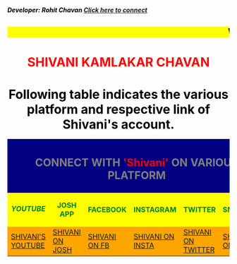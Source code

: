 
<html>

<head>
<meta charset="UTF-8"/>

<meta name="viewport" content="width=device-width, initial-scale=1.0" />

<title>
Shivani Chavan
</title>

</head>


<body>
<FONT COLOR="black"><H5>Developer: Rohit Chavan
<A HREF=" https://rohit-tech7.github.io/rohitinsocial/">Click here to connect</A>


<H2><MARQUEE BGCOLOR = "Yellow"> WELCOME ON OFFICIAL SITE OF SHIVANI CHAVAN'S SOCIAL MEDIA MANAGEMENT SITE. </MARQUEE></H2>
 <h1><CENTER><FONT COLOR = "RED">SHIVANI KAMLAKAR CHAVAN 


<H4><FONT COLOR = "black">Following table indicates the various platform and respective link of Shivani's account.

<Table>
<TR>
<TH COLSPAN=7 BGCOLOR = "navy"> <H2> <FONT COLOR="GREY">CONNECT WITH <FONT COLOR="RED">'Shivani'</FONT> ON VARIOUS PLATFORM</FONT></H2></th>
</TR>

<TR BGCOLOR = "YELLOW"> 
<TH BGCOLOR = "YELLOW"> <FONT COLOR="GREEN"><h5>YOUTUBE</h5></FONT></TH> <TH BGCOLOR = "YELLOW"> <FONT COLOR="GREEN">JOSH APP
<TH BGCOLOR = "YELLOW"> <FONT COLOR="GREEN">FACEBOOK <TH BGCOLOR = "YELLOW"> <FONT COLOR="GREEN">INSTAGRAM <TH BGCOLOR = "YELLOW"> <FONT COLOR="GREEN">
TWITTER<TH BGCOLOR = "YELLOW"> <FONT COLOR="GREEN">SNAPCHAT</FONT>

<TR>
<TD BGCOLOR = "ORANGE"><A HREF = "https://www.youtube.com/channel/UCG51GH13DEIeTtOsNwYlJdw/videos"> SHIVANI'S YOUTUBE</A></TD>
<TD BGCOLOR = "ORANGE"><A HREF = "https://share.myjosh.in/profile/9c4cd9be-5bf9-436b-afa7-e5dbcd9e074e?u=0x2c0b6441d4a6ff9c">SHIVANI ON JOSH</a></TD>
<TD BGCOLOR = "ORANGE"><A HREF ="https://WWW.facebook.com/profile.php?id=100078505996130">SHIVANI ON FB</A></TD>
<TD BGCOLOR = "ORANGE"><A HREF ="https://www.instagram.com/shivani_c_2008">SHIVANI ON INSTA</A></TD>
<TD BGCOLOR = "ORANGE"><A HREF = "https://twitter.com/shivanilly?t=OnuK4LxtRpNRDsiWa2PBNA&s=08">SHIVANI ON TWITTER</A></TD>
<TD BGCOLOR = "ORANGE"><A HREF = "https://www.snapchat.com/add/shivani_cha2152?share_id=uBVLBae9e8M&locale=en-GB">SHIVANI ON SNAP</A></TD>
</TR>


